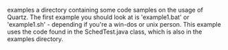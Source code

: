 examples                    a directory containing some code samples on the
                            usage of Quartz.  The first example you should
                            look at is 'example1.bat' or 'example1.sh' -
                            depending if you're a win-dos or unix person.
                            This example uses the code found in the
                            SchedTest.java class, which is also in the
                            examples directory.









